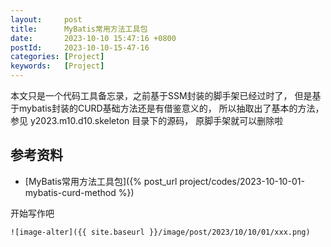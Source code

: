 ```yaml
---
layout:     post
title:      MyBatis常用方法工具包
date:       2023-10-10 15:47:16 +0800
postId:     2023-10-10-15-47-16
categories: [Project]
keywords:   [Project]
---
```


本文只是一个代码工具备忘录，之前基于SSM封装的脚手架已经过时了，
但是基于mybatis封装的CURD基础方法还是有借鉴意义的，
所以抽取出了基本的方法，参见 y2023.m10.d10.skeleton 目录下的源码，
原脚手架就可以删除啦

## 参考资料
* [MyBatis常用方法工具包]({% post_url project/codes/2023-10-10-01-mybatis-curd-method %})

开始写作吧
```
![image-alter]({{ site.baseurl }}/image/post/2023/10/10/01/xxx.png)
```
